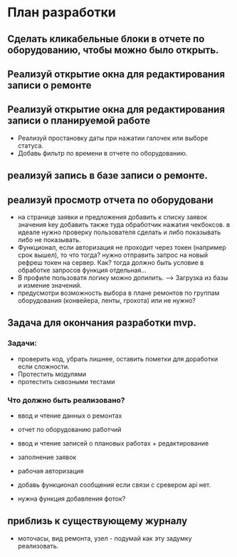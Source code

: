 # План разработки

## Сделать кликабельные блоки в отчете по оборудованию, чтобы можно было открыть. 
## Реализуй открытие окна для редактирования записи о ремонте
## Реализуй открытие окна для редактирования записи о планируемой работе



* Реализуй простановку даты при нажатии галочек или выборе статуса.
* Добавь фильтр по времени в отчете по оборудованию.



## реализуй запись в базе записи о ремонте.
## реализуй просмотр отчета по оборудовани


* на странице заявки и предложения добавить к списку заявок значения key
    добавить также туда обработчик нажатия чекбоксов. в идеале нужно проверку пользователя сделать и либо показывать либо не показывать.
* Функционал, если авторизация не проходит через токен (например срок вышел), то что тогда?
    нужно отправить запрос на новый рефреш токен на сервер. Как? тогда должно быть условие в обработке запросов функция отдельная...
* В профиле пользоватя логику можно допилить. --> Загрузка из базы и измение значений.
* предусмотри возможность выбора в плане ремонтов по группам оборудования (конвейера, ленты, грохота) или не нужно?


## Задача для окончания разработки mvp.
### Задачи:
* проверить код, убрать лишнее, оставить пометки для доработки если сложности.
*   Протестить модулями
* протестить сквозными тестами
### Что должно быть реализовано?
* ввод и чтение данных о ремонтах
* отчет по оборудованию работчий
* ввод и чтение записей о плановых работах + редактирование
* заполнение заявок 
* рабочая авторизация



* добавь функционал сообщения если связи с сревером api нет.
* нужна функция добавления фоток?

## приблизь к существующему журналу
* моточасы, вид ремонта, узел - подумай как эту задумку реализовать.
